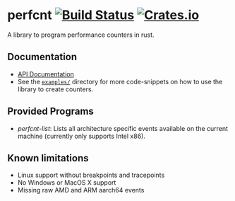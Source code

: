 # perfcnt [![Build Status](https://travis-ci.org/gz/rust-perfcnt.svg)](https://travis-ci.org/gz/rust-perfcnt) [![Crates.io](https://img.shields.io/crates/v/perfcnt.svg)](https://crates.io/crates/perfcnt)

A library to program performance counters in rust.

## Documentation

  * [API Documentation](https://docs.rs/perfcnt/)
  * See the [`examples/`](https://github.com/gz/rust-perfcnt/tree/master/examples) directory for more code-snippets on how to use the library to create counters.

## Provided Programs
  * *perfcnt-list*: Lists all architecture specific events available on the current machine (currently only supports Intel x86).

## Known limitations
 * Linux support without breakpoints and tracepoints
 * No Windows or MacOS X support
 * Missing raw AMD and ARM aarch64 events
